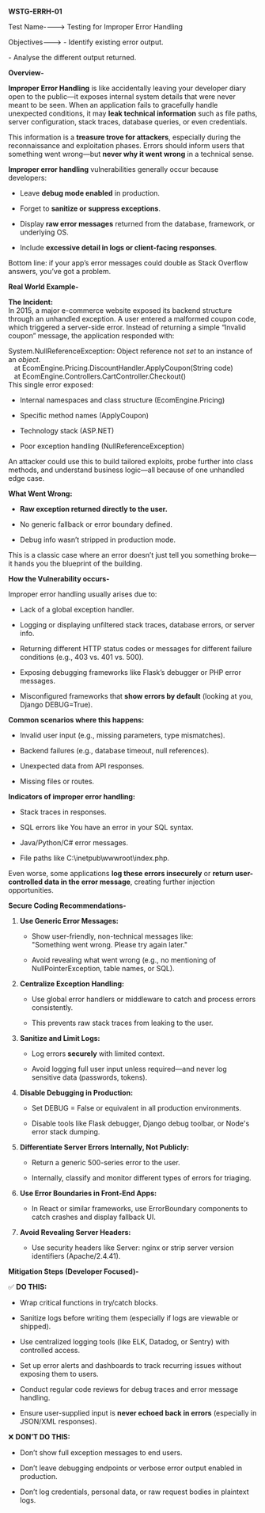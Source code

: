 **WSTG-ERRH-01**

Test Name----\> Testing for Improper Error Handling

Objectives---\> \- Identify existing error output.

\- Analyse the different output returned.

**Overview-**

**Improper Error Handling** is like accidentally leaving your developer diary open to the public—it exposes internal system details that were never meant to be seen. When an application fails to gracefully handle unexpected conditions, it may **leak technical information** such as file paths, server configuration, stack traces, database queries, or even credentials.

This information is a **treasure trove for attackers**, especially during the reconnaissance and exploitation phases. Errors should inform users that something went wrong—but **never why it went wrong** in a technical sense.

**Improper error handling** vulnerabilities generally occur because developers:

* Leave **debug mode enabled** in production.

* Forget to **sanitize or suppress exceptions**.

* Display **raw error messages** returned from the database, framework, or underlying OS.

* Include **excessive detail in logs or client-facing responses**.

Bottom line: if your app’s error messages could double as Stack Overflow answers, you’ve got a problem.

**Real World Example-**

**The Incident:**  
In 2015, a major e-commerce website exposed its backend structure through an unhandled exception. A user entered a malformed coupon code, which triggered a server-side error. Instead of returning a simple “Invalid coupon” message, the application responded with:

System.NullReferenceException: Object reference not *set* to an instance of an *object*.  
   at EcomEngine.Pricing.DiscountHandler.ApplyCoupon(String code)  
   at EcomEngine.Controllers.CartController.Checkout()  
This single error exposed:

* Internal namespaces and class structure (EcomEngine.Pricing)

* Specific method names (ApplyCoupon)

* Technology stack (ASP.NET)

* Poor exception handling (NullReferenceException)

An attacker could use this to build tailored exploits, probe further into class methods, and understand business logic—all because of one unhandled edge case.

**What Went Wrong:**

* **Raw exception returned directly to the user.**

* No generic fallback or error boundary defined.

* Debug info wasn’t stripped in production mode.

This is a classic case where an error doesn’t just tell you something broke—it hands you the blueprint of the building.

**How the Vulnerability occurs-**

Improper error handling usually arises due to:

* Lack of a global exception handler.

* Logging or displaying unfiltered stack traces, database errors, or server info.

* Returning different HTTP status codes or messages for different failure conditions (e.g., 403 vs. 401 vs. 500).

* Exposing debugging frameworks like Flask’s debugger or PHP error messages.

* Misconfigured frameworks that **show errors by default** (looking at you, Django DEBUG=True).

**Common scenarios where this happens:**

* Invalid user input (e.g., missing parameters, type mismatches).

* Backend failures (e.g., database timeout, null references).

* Unexpected data from API responses.

* Missing files or routes.

**Indicators of improper error handling:**

* Stack traces in responses.

* SQL errors like You have an error in your SQL syntax.

* Java/Python/C\# error messages.

* File paths like C:\\inetpub\\wwwroot\\index.php.

Even worse, some applications **log these errors insecurely** or **return user-controlled data in the error message**, creating further injection opportunities.

**Secure Coding Recommendations-**

1. **Use Generic Error Messages:**

   * Show user-friendly, non-technical messages like:  
     "Something went wrong. Please try again later."

   * Avoid revealing what went wrong (e.g., no mentioning of NullPointerException, table names, or SQL).

2. **Centralize Exception Handling:**

   * Use global error handlers or middleware to catch and process errors consistently.

   * This prevents raw stack traces from leaking to the user.

3. **Sanitize and Limit Logs:**

   * Log errors **securely** with limited context.

   * Avoid logging full user input unless required—and never log sensitive data (passwords, tokens).

4. **Disable Debugging in Production:**

   * Set DEBUG \= False or equivalent in all production environments.

   * Disable tools like Flask debugger, Django debug toolbar, or Node's error stack dumping.

5. **Differentiate Server Errors Internally, Not Publicly:**

   * Return a generic 500-series error to the user.

   * Internally, classify and monitor different types of errors for triaging.

6. **Use Error Boundaries in Front-End Apps:**

   * In React or similar frameworks, use ErrorBoundary components to catch crashes and display fallback UI.

7. **Avoid Revealing Server Headers:**

   * Use security headers like Server: nginx or strip server version identifiers (Apache/2.4.41).

**Mitigation Steps (Developer Focused)-**

✅ **DO THIS:**

* Wrap critical functions in try/catch blocks.

* Sanitize logs before writing them (especially if logs are viewable or shipped).

* Use centralized logging tools (like ELK, Datadog, or Sentry) with controlled access.

* Set up error alerts and dashboards to track recurring issues without exposing them to users.

* Conduct regular code reviews for debug traces and error message handling.

* Ensure user-supplied input is **never echoed back in errors** (especially in JSON/XML responses).

❌ **DON’T DO THIS:**

* Don’t show full exception messages to end users.

* Don’t leave debugging endpoints or verbose error output enabled in production.

* Don’t log credentials, personal data, or raw request bodies in plaintext logs.

